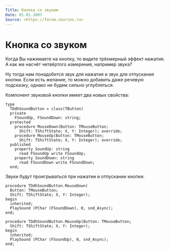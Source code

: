 ```yaml
---
Title: Кнопка со звуком
Date: 01.01.2007
Source: <https://forum.sources.ru>
---
```



Кнопка со звуком
================

Когда Вы нажимаете на кнопку, то видите трёхмерный эффект нажатия. А как
же насчёт четвёртого измерения, например звука?

Ну тогда нам
понадобится звук для нажатия и звук для отпускания кнопки. Если есть
желание, то можно добавить даже речевую подсказку, однако не будем
сильно углубляться.

Компонент звуковой кнопки имеет два новых свойства:

    type
      TDdhSoundButton = class(TButton)
      private
        FSoundUp, FSoundDown: string;
      protected
        procedure MouseDown(Button: TMouseButton;
          Shift: TShiftState; X, Y: Integer); override;
        procedure MouseUp(Button: TMouseButton;
          Shift: TShiftState; X, Y: Integer); override;
      published
        property SoundUp: string
          read FSoundUp write FSoundUp;
        property SoundDown: string
          read FSoundDown write FSoundDown;
      end;

Звуки будут проигрываться при нажатии и отпускании кнопки:

    procedure TDdhSoundButton.MouseDown(
      Button: TMouseButton;
      Shift: TShiftState; X, Y: Integer);
    begin
      inherited;
      PlaySound (PChar (FSoundDown), 0, snd_Async);
    end;
     
    procedure TDdhSoundButton.MouseUp(Button: TMouseButton;
      Shift: TShiftState; X, Y: Integer);
    begin
      inherited;
      PlaySound (PChar (FSoundUp), 0, snd_Async);
    end;

